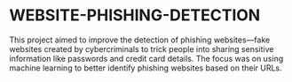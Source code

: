 # WEBSITE-PHISHING-DETECTION
This project aimed to improve the detection of phishing websites—fake websites created by cybercriminals to trick people into sharing sensitive information like passwords and credit card details. The focus was on using machine learning to better identify phishing websites based on their URLs.
